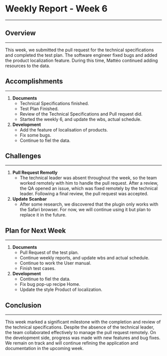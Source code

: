 # Weekly Report - Week 6

---

## Overview

---

This week, we submitted the pull request for the technical specifications and completed the test plan. 
The software engineer fixed bugs and added the product localization feature. 
During this time, Mattéo continued adding resources to the data.

## Accomplishments

---

1. **Documents**
   - Technical Specifications finished.
   - Test Plan Finished.
   - Review of the Technical Specifications and Pull request did.
   - Started the weekly 6, and update the wbs, actual schedule.
2. **Development**
   - Add the feature of localisation of products.
   - Fix some bugs.
   - Continue to fiel the data.

## Challenges

---

1. **Pull Request Remotly**
   - The technical leader was absent throughout the week, so the team worked remotely with him to handle the pull request. After a review, the QA opened an issue, which was fixed remotely by the technical leader. Following a final review, the pull request was accepted.
2. **Update Scanbar**
   - After some research, we discovered that the plugin only works with the Safari browser. For now, we will continue using it but plan to replace it in the future.

## Plan for Next Week

---

1. **Documents**
   - Pull Request of the test plan.
   - Continue weekly reports, and update wbs and actual schedule.
   - Continue to work the User manual.
   - Finish test cases.
2. **Development**
   - Continue to fiel the data.
   - Fix bug pop-up recipe Home.
   - Update the style Product of localization.


## Conclusion

---

This week marked a significant milestone with the completion and review of the technical specifications. 
Despite the absence of the technical leader, the team collaborated effectively to manage the pull request remotely. 
On the development side, progress was made with new features and bug fixes. We remain on track and will continue refining the application and documentation in the upcoming week.